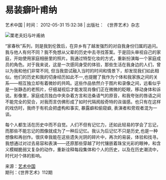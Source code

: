 # 易装癖叶甫纳

艺术中国 | 时间： 2012-05-31 15:32:38 | 出版社： 《世界艺术》杂志

![栗老夫妇与叶甫纳](http://art.china.cn/tslz/images/2012-05/31/002564bb41ce113163fa0a.jpg)

“家春秋”系列，则是我到伦敦后，在异乡有了越发强烈的对自我身份归属的追问。我与他人有何不同？我不免想从父辈的历史中去寻找答案。于是回头审视自己的家庭，开始使用家庭相册里的照片。我通过特型化妆的方式，重新扮演每一个家庭成员的角色。对于我来说，这是一次感同身受的体验，那些生活在我身边的人们，曾以为我和他们非常不同, 但当我尝试融入当时的时间和情景下，却发现我们如此相似。他们的历史和我的切身经历如此不一,也提醒了我作为个体和我家族之间的关系——相互独立却有着微妙的共鸣。这些作品依然介于图片和录像之间，远看似乎是一张静态的老照片，仔细凝视后才能发现肖像们正在微微的眨眼，移动身体和诉说。影像里，家庭成员独白中夹杂着方言和沧桑语气的原音，和我夸张的唇语之间不能完全的契合，对我而言仿佛形成了如时代隔阂般奇特的诙谐感。也只有在这样的戏仿时，我终于有机会把虚构和事实, 暴露癖和偷窥癖, 表演者和旁观者混为一谈。

每个人都生活在历史中而不自觉。人们不但有记忆力，还如此轻易的学会了忘记，而那些不能忘记的图像就成为了一种后记忆。我认为后记忆不只是历史,也是一种想像和再创作。很庆幸我能在这些遗失光阴的碎片中，再次的易装，体验和找寻。我想通过对过去易容和表演——还原那些穿越了时代镶嵌着珠宝光彩的眼神，和含义模糊脆弱又复杂的动作，重新诠释每段集体和个人的历史，以及在历史潮流中，时代对个体的影响。

来源：[艺术中国](http://art.china.cn/tslz/2012-05/31/content_5051840.htm)  
期刊：《世界艺术》112期